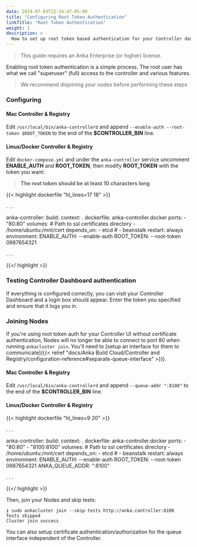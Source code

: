 ```yaml
---
date: 2019-07-03T22:24:47-05:00
title: "Configuring Root Token Authentication"
linkTitle: "Root Token Authentication"
weight: 1
description: >
  How to set up root token based authentication for your Controller dashboard.
---
```


> This guide requires an Anka Enterprise (or higher) license.

Enabling root token authentication is a simple process. The root user has what we call "superuser" (full) access to the controller and various features.

> We recommend disjoining your nodes before performing these steps

### Configuring

#### Mac Controller & Registry

Edit `/usr/local/bin/anka-controllerd` and append `--enable-auth --root-token $ROOT_TOKEN` to the end of the **$CONTROLLER_BIN** line.

#### Linux/Docker Controller & Registry

Edit `docker-compose.yml` and under the `anka-controller` service uncomment **ENABLE_AUTH** and **ROOT_TOKEN**, then modify **ROOT_TOKEN** with the token you want:

> **The root token should be at least 10 characters long**

{{< highlight dockerfile "hl_lines=17 18" >}}

. . .

anka-controller:
   build:
      context: .
      dockerfile: anka-controller.docker
   ports:
      - "80:80"
   volumes:
     # Path to ssl certificates directory
     - /home/ubuntu:/mnt/cert
   depends_on:
      - etcd
     #  - beanstalk
   restart: always
   environment:
     ENABLE_AUTH:            --enable-auth 
     ROOT_TOKEN:             --root-token 0987654321

. . .

{{</ highlight >}}

### Testing Controller Dashboard authentication

If everything is configured correctly, you can visit your Controller Dashboard and a login box should appear. Enter the token you specified and ensure that it logs you in.


### Joining Nodes

If you're using root token auth for your Controller UI without certificate authentication, Nodes will no longer be able to connect to port 80 when running `ankacluster join`. You'll need to [setup an interface for them to communicate]({{< relref "docs/Anka Build Cloud/Controller and Registry/configuration-reference#separate-queue-interface" >}}).

#### Mac Controller & Registry

Edit `/usr/local/bin/anka-controllerd` and append `--queue-addr ":8100"` to the end of the **$CONTROLLER_BIN** line.

#### Linux/Docker Controller & Registry

{{< highlight dockerfile "hl_lines=9 20" >}}

. . .

anka-controller:
   build:
      context: .
      dockerfile: anka-controller.docker
   ports:
      - "80:80"
      - "8100:8100"
   volumes:
     # Path to ssl certificates directory
     - /home/ubuntu:/mnt/cert
   depends_on:
      - etcd
     #  - beanstalk
   restart: always
   environment:
     ENABLE_AUTH:            --enable-auth 
     ROOT_TOKEN:             --root-token 0987654321
     ANKA_QUEUE_ADDR: ":8100"

. . .

{{</ highlight >}}

Then, join your Nodes and skip tests:
```
❯ sudo ankacluster join --skip-tests http://anka.controller:8100
Tests skipped
Cluster join success
```

You can also setup certificate authentication/authorization for the queue interface independent of the Controller.